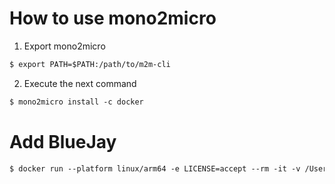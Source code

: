 # How to use mono2micro

1) Export mono2micro

```txt
$ export PATH=$PATH:/path/to/m2m-cli
```

2) Execute the next command

```txt
$ mono2micro install -c docker
```

# Add BlueJay

```txt
$ docker run --platform linux/arm64 -e LICENSE=accept --rm -it -v /Users/pedrocapriles/Documents/projects/java:/var/application ibmcom/mono2micro-bluejay /var/application/com.uniandes.miso.daytrader.monolith
```